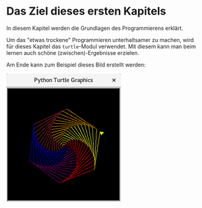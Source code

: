 # Das Ziel dieses ersten Kapitels



In diesem Kapitel werden die Grundlagen des Programmierens erklärt.

Um das "etwas trockene" Programmieren unterhaltsamer zu machen, wird für dieses Kapitel das `turtle`-Modul verwendet. Mit diesem kann man beim lernen auch schöne (zwischen)-Ergebnisse erzielen.

Am Ende kann zum Beispiel dieses Bild erstellt werden:

![Beispiel](./img/turtlesechseckspirale.png)
